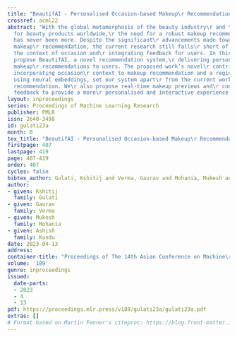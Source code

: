```yaml
---
title: "BeautifAI - Personalised Occasion-based Makeup\r Recommendation"
crossref: acml22
abstract: "With the global metamorphosis of the beauty industry\r and the rising demand
  for beauty products worldwide,\r the need for a robust makeup recommendation system\r
  has never been more. Despite the significant\r advancements made towards personalised
  makeup\r recommendation, the current research still falls\r short of incorporating
  the context of occasion and\r integrating feedback for users. In this work, we\r
  propose BeautifAI, a novel recommendation system,\r delivering personalised occasion-oriented
  makeup\r recommendations to users. The proposed work’s novel\r contributions, including
  incorporating occasion\r context to makeup recommendation and a region-wise\r method
  using neural embeddings, set our system apart\r from the current work in makeup
  recommendation. We\r also propose real-time makeup previews and\r continuous makeup
  feedback to provide a more\r personalised and interactive experience to users."
layout: inproceedings
series: Proceedings of Machine Learning Research
publisher: PMLR
issn: 2640-3498
id: gulati23a
month: 0
tex_title: "BeautifAI - Personalised Occasion-based Makeup\r Recommendation"
firstpage: 407
lastpage: 419
page: 407-419
order: 407
cycles: false
bibtex_author: Gulati, Kshitij and Verma, Gaurav and Mohania, Mukesh and Kundu, Ashish
author:
- given: Kshitij
  family: Gulati
- given: Gaurav
  family: Verma
- given: Mukesh
  family: Mohania
- given: Ashish
  family: Kundu
date: 2023-04-13
address:
container-title: "Proceedings of The 14th Asian Conference on Machine\r Learning"
volume: '189'
genre: inproceedings
issued:
  date-parts:
  - 2023
  - 4
  - 13
pdf: https://proceedings.mlr.press/v189/gulati23a/gulati23a.pdf
extras: []
# Format based on Martin Fenner's citeproc: https://blog.front-matter.io/posts/citeproc-yaml-for-bibliographies/
---
```

